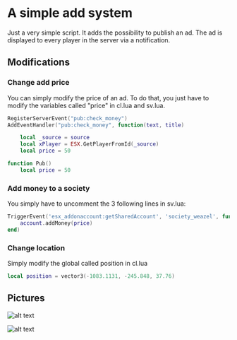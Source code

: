 # A simple add system

Just a very simple script. It adds the possibility to publish an ad. The ad is displayed to every player in the server via a notification.

## Modifications

### Change add price
You can simply modify the price of an ad. To do that, you just have to modify the variables called "price" in cl.lua and sv.lua.
```lua
RegisterServerEvent("pub:check_money")
AddEventHandler("pub:check_money", function(text, title)

    local _source = source
    local xPlayer = ESX.GetPlayerFromId(_source)
    local price = 50
```

```lua
function Pub()
    local price = 50
```

### Add money to a society
You simply have to uncomment the 3 following lines in sv.lua:

```lua
TriggerEvent('esx_addonaccount:getSharedAccount', 'society_weazel', function(account)
    account.addMoney(price)
end)
```

### Change location
Simply modify the global called position in cl.lua
```lua
local position = vector3(-1083.1131, -245.848, 37.76)
```

## Pictures

![alt text](https://i.imgur.com/sH1dnqv.png)

![alt text](https://i.imgur.com/CBPHBQ6.png)
